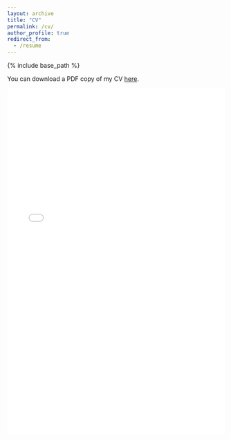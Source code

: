 ```yaml
---
layout: archive
title: "CV"
permalink: /cv/
author_profile: true
redirect_from:
  - /resume
---
```


{% include base_path %}

You can download a PDF copy of my CV [here](/files/CV_Soniya.pdf).

<iframe src="/files/CV_Soniya.pdf" width="100%" height="800" frameborder="no" border="0" marginwidth="0" marginheight="0"></iframe>
